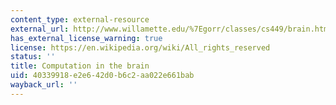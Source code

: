 ```yaml
---
content_type: external-resource
external_url: http://www.willamette.edu/%7Egorr/classes/cs449/brain.html
has_external_license_warning: true
license: https://en.wikipedia.org/wiki/All_rights_reserved
status: ''
title: Computation in the brain
uid: 40339918-e2e6-42d0-b6c2-aa022e661bab
wayback_url: ''
---
```


